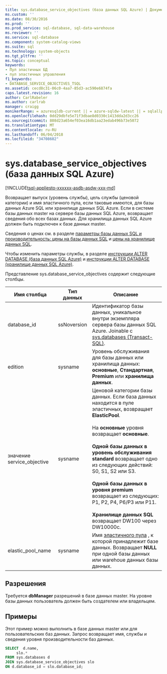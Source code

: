 ```yaml
---
title: sys.database_service_objectives (база данных SQL Azure) | Документы Microsoft
ms.custom: ''
ms.date: 08/30/2016
ms.prod: ''
ms.prod_service: sql-database, sql-data-warehouse
ms.reviewer: ''
ms.service: sql-database
ms.component: system-catalog-views
ms.suite: sql
ms.technology: system-objects
ms.tgt_pltfrm: ''
ms.topic: conceptual
keywords:
- Пул эластичных БД
- пул эластичных управления
f1_keywords:
- DATABASE_SERVICE_OBJECTIVES_TSQL
ms.assetid: cecd8c31-06c0-4aa7-85d3-ac590e6874fa
caps.latest.revision: 16
author: CarlRabeler
ms.author: carlrab
manager: craigg
monikerRange: = azuresqldb-current || = azure-sqldw-latest || = sqlallproducts-allversions
ms.openlocfilehash: 0dd29dbfe5e71f3dbae8d0330c1413dda2d3cc26
ms.sourcegitcommit: 808d23a654ef03ea16db1aa23edab496b73e5072
ms.translationtype: MT
ms.contentlocale: ru-RU
ms.lasthandoff: 06/04/2018
ms.locfileid: "34708602"
---
```

# <a name="sysdatabaseserviceobjectives-azure-sql-database"></a>sys.database_service_objectives (база данных SQL Azure)
[!INCLUDE[tsql-appliesto-xxxxxx-asdb-asdw-xxx-md](../../includes/tsql-appliesto-xxxxxx-asdb-asdw-xxx-md.md)]

Возвращает выпуск (уровень службы), цель службы (ценовой категории) и имя эластичного пула, если таковые имеются, для базы данных Azure SQL или хранилище данных SQL Azure. Если в системе базы данных master на сервере базы данных SQL Azure, возвращает сведения обо всех базах данных. Для хранилища данных SQL Azure должен быть подключен к базе данных master.  
  
  
 Сведения о ценах см. в разделе [параметры базы данных SQL и производительность: цены на базы данных SQL](https://azure.microsoft.com/pricing/details/sql-database/) и [цены на хранилище данных SQL](https://azure.microsoft.com/pricing/details/sql-data-warehouse/).  
  
 Чтобы изменить параметры службы, в разделе [инструкции ALTER DATABASE (база данных SQL Azure)](../../t-sql/statements/alter-database-azure-sql-database.md) и [инструкции ALTER DATABASE (хранилище данных SQL Azure)](../../t-sql/statements/alter-database-azure-sql-data-warehouse.md).  
  
 Представление sys.database_service_objectives содержит следующие столбцы.  
  
|Имя столбца|Тип данных|Описание|  
|-----------------|---------------|-----------------|  
|database_id|ssNoversion|Идентификатор базы данных, уникальное внутри экземпляра сервера базы данных SQL Azure. Joinable с [sys.databases &#40;Transact-SQL&#41;](../../relational-databases/system-catalog-views/sys-databases-transact-sql.md).|  
|edition|sysname|Уровень обслуживания для базы данных или хранилища данных: **основные**, **Стандартная**, **Premium** или **хранилища данных**.|  
|значение service_objective|sysname|Ценовой категории базы данных. Если база данных находится в пуле эластичных, возвращает **ElasticPool**.<br /><br /> На **основные** уровня возвращает **основные**.<br /><br /> **Одной базы данных в уровень обслуживания standard** возвращает одно из следующих действий: S0, S1, S2 или S3.<br /><br /> **Одной базы данных в уровня premium** возвращает из следующих: P1, P2, P4, P6/P3 или P11.<br /><br /> **Хранилище данных SQL** возвращает DW100 через DW10000c.|  
|elastic_pool_name|sysname|Имя [эластичного пула](https://azure.microsoft.com/documentation/articles/sql-database-elastic-pool/) , к которой принадлежит базе данных. Возвращает **NULL** при одной базы данных или warehoue данных базы данных.|  
  
## <a name="permissions"></a>Разрешения  
 Требуется **dbManager** разрешений в базе данных master.  На уровне базы данных пользователь должен быть создателем или владельцем.  
  
## <a name="examples"></a>Примеры  
 Этот пример можно выполнить в базе данных master или для пользовательских баз данных. Запрос возвращает имя, службы и сведения уровня производительности баз данных.  
  
```sql  
SELECT  d.name,   
     slo.*    
FROM sys.databases d   
JOIN sys.database_service_objectives slo    
ON d.database_id = slo.database_id;  
  
```  
  
  
